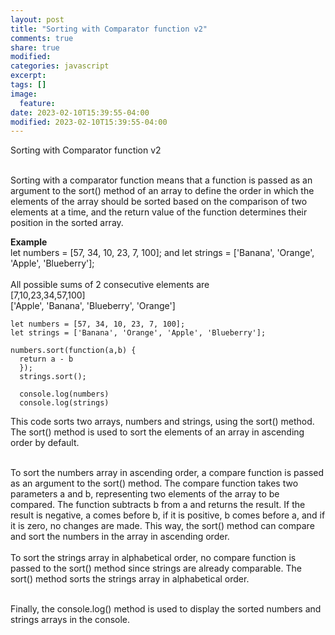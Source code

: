 ```yaml
---
layout: post
title: "Sorting with Comparator function v2"
comments: true
share: true
modified:
categories: javascript
excerpt:
tags: []
image:
  feature:
date: 2023-02-10T15:39:55-04:00
modified: 2023-02-10T15:39:55-04:00
---
```


Sorting with Comparator function v2
<br><br>

Sorting with a comparator function means that a function is passed as an argument to the sort() method of an array to define the order in which the elements of the array should be sorted based on the comparison of two elements at a time, and the return value of the function determines their position in the sorted array.

**Example**<br>
let numbers = [57, 34, 10, 23, 7, 100]; and let strings = ['Banana', 'Orange', 'Apple', 'Blueberry'];
<br><br>
All possible sums of 2 consecutive elements are <br>
[7,10,23,34,57,100]<br>
['Apple', 'Banana', 'Blueberry', 'Orange']<br>




~~~
let numbers = [57, 34, 10, 23, 7, 100];
let strings = ['Banana', 'Orange', 'Apple', 'Blueberry'];

numbers.sort(function(a,b) {
  return a - b
  });
  strings.sort();

  console.log(numbers)
  console.log(strings)
~~~



This code sorts two arrays, numbers and strings, using the sort() method. The sort() method is used to sort the elements of an array in ascending order by default.<br><br>

To sort the numbers array in ascending order, a compare function is passed as an argument to the sort() method. The compare function takes two parameters a and b, representing two elements of the array to be compared. The function subtracts b from a and returns the result. If the result is negative, a comes before b, if it is positive, b comes before a, and if it is zero, no changes are made. This way, the sort() method can compare and sort the numbers in the array in ascending order.
<br><br>
To sort the strings array in alphabetical order, no compare function is passed to the sort() method since strings are already comparable. The sort() method sorts the strings array in alphabetical order.<br><br>

Finally, the console.log() method is used to display the sorted numbers and strings arrays in the console.<br>
